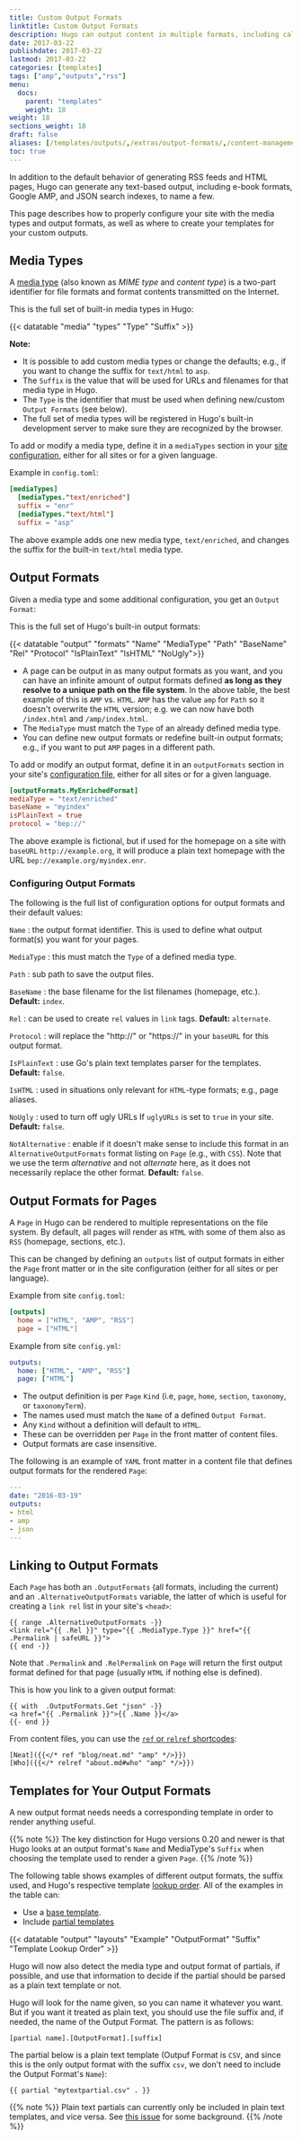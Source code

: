 ```yaml
---
title: Custom Output Formats
linktitle: Custom Output Formats
description: Hugo can output content in multiple formats, including calendar events, e-book formats, Google AMP, and JSON search indexes, while allowing extensibility for any format your site needs.
date: 2017-03-22
publishdate: 2017-03-22
lastmod: 2017-03-22
categories: [templates]
tags: ["amp","outputs","rss"]
menu:
  docs:
    parent: "templates"
    weight: 18
weight: 18
sections_weight: 18
draft: false
aliases: [/templates/outputs/,/extras/output-formats/,/content-management/custom-outputs/]
toc: true
---
```


In addition to the default behavior of generating RSS feeds and HTML pages, Hugo can generate any text-based output, including e-book formats, Google AMP, and JSON search indexes, to name a few.

This page describes how to properly configure your site with the media types and output formats, as well as where to create your templates for your custom outputs.

## Media Types

A [media type][] (also known as *MIME type* and *content type*) is a two-part identifier for file formats and format contents transmitted on the Internet.

This is the full set of built-in media types in Hugo:

{{< datatable "media" "types" "Type" "Suffix" >}}

**Note:**

* It is possible to add custom media types or change the defaults; e.g., if you want to change the suffix for `text/html` to `asp`.
* The `Suffix` is the value that will be used for URLs and filenames for that media type in Hugo.
* The `Type` is the identifier that must be used when defining new/custom `Output Formats` (see below).
* The full set of media types will be registered in Hugo's built-in development server to make sure they are recognized by the browser.

To add or modify a media type, define it in a `mediaTypes` section in your [site configuration][config], either for all sites or for a given language.

Example in `config.toml`:

```toml
[mediaTypes]
  [mediaTypes."text/enriched"]
  suffix = "enr"
  [mediaTypes."text/html"]
  suffix = "asp"
```

The above example adds one new media type, `text/enriched`, and changes the suffix for the built-in `text/html` media type.

## Output Formats

Given a media type and some additional configuration, you get an `Output Format`:

This is the full set of Hugo's built-in output formats:

{{< datatable "output" "formats" "Name" "MediaType" "Path" "BaseName" "Rel" "Protocol" "IsPlainText" "IsHTML" "NoUgly">}}

* A page can be output in as many output formats as you want, and you can have an infinite amount of output formats defined **as long as they resolve to a unique path on the file system**. In the above table, the best example of this is `AMP` vs. `HTML`. `AMP` has the value `amp` for `Path` so it doesn't overwrite the `HTML` version; e.g. we can now have both `/index.html` and `/amp/index.html`.
* The `MediaType` must match the `Type` of an already defined media type.
* You can define new output formats or redefine built-in output formats; e.g., if you want to put `AMP` pages in a different path.

To add or modify an output format, define it in an `outputFormats` section in your site's [configuration file](/templates/configuration/), either for all sites or for a given language.

```toml
[outputFormats.MyEnrichedFormat]
mediaType = "text/enriched"
baseName = "myindex"
isPlainText = true
protocol = "bep://"
```

The above example is fictional, but if used for the homepage on a site with `baseURL` `http://example.org`, it will produce a plain text homepage with the URL `bep://example.org/myindex.enr`.

### Configuring Output Formats

The following is the full list of configuration options for output formats and their default values:

`Name`
: the output format identifier. This is used to define what output format(s) you want for your pages.

`MediaType`
: this must match the `Type` of a defined media type.

`Path`
: sub path to save the output files.

`BaseName`
: the base filename for the list filenames (homepage, etc.). **Default:** `index`.

`Rel`
: can be used to create `rel` values in `link` tags. **Default:** `alternate`.

`Protocol`
: will replace the "http://" or "https://" in your `baseURL` for this output format.

`IsPlainText`
: use Go's plain text templates parser for the templates. **Default:** `false`.

`IsHTML`
: used in situations only relevant for `HTML`-type formats; e.g., page aliases.

`NoUgly`
: used to turn off ugly URLs If `uglyURLs` is set to `true` in your site. **Default:** `false`.

`NotAlternative`
: enable if it doesn't make sense to include this format in an `AlternativeOutputFormats` format listing on `Page` (e.g., with `CSS`). Note that we use the term *alternative* and not *alternate* here, as it does not necessarily replace the other format. **Default:** `false`.

## Output Formats for Pages

A `Page` in Hugo can be rendered to multiple representations on the file system. By default, all pages will render as `HTML` with some of them also as `RSS` (homepage, sections, etc.).

This can be changed by defining an `outputs` list of output formats in either the `Page` front matter or in the site configuration (either for all sites or per language).

Example from site `config.toml`:

```toml
[outputs]
  home = ["HTML", "AMP", "RSS"]
  page = ["HTML"]
```

Example from site `config.yml`:

```yml
outputs:
  home: ["HTML", "AMP", "RSS"]
  page: ["HTML"]
```


* The output definition is per `Page` `Kind` (i.e, `page`, `home`, `section`, `taxonomy`, or `taxonomyTerm`).
* The names used must match the `Name` of a defined `Output Format`.
* Any `Kind` without a definition will default to `HTML`.
* These can be overridden per `Page` in the front matter of content files.
* Output formats are case insensitive.

The following is an example of `YAML` front matter in a content file that defines output formats for the rendered `Page`:

```yaml
---
date: "2016-03-19"
outputs:
- html
- amp
- json
---
```

## Linking to Output Formats

Each `Page` has both an `.OutputFormats` (all formats, including the current) and an `.AlternativeOutputFormats` variable, the latter of which is useful for creating a `link rel` list in your site's `<head>`:

```
{{ range .AlternativeOutputFormats -}}
<link rel="{{ .Rel }}" type="{{ .MediaType.Type }}" href="{{ .Permalink | safeURL }}">
{{ end -}}
```

Note that `.Permalink` and `.RelPermalink` on `Page` will return the first output format defined for that page (usually `HTML` if nothing else is defined).

This is how you link to a given output format:

```
{{ with  .OutputFormats.Get "json" -}}
<a href="{{ .Permalink }}">{{ .Name }}</a>
{{- end }}
```

From content files, you can use the [`ref` or `relref` shortcodes](/content-management/shortcodes/#ref-and-relref):

```
[Neat]({{</* ref "blog/neat.md" "amp" */>}})
[Who]({{</* relref "about.md#who" "amp" */>}})
```

## Templates for Your Output Formats

A new output format needs needs a corresponding template in order to render anything useful.

{{% note %}}
The key distinction for Hugo versions 0.20 and newer is that Hugo looks at an output format's `Name` and MediaType's `Suffix` when choosing the template used to render a given `Page`.
{{% /note %}}

The following table shows examples of different output formats, the suffix used, and Hugo's respective template [lookup order][]. All of the examples in the table can:

* Use a [base template][base].
* Include [partial templates][partials]

{{< datatable "output" "layouts" "Example" "OutputFormat" "Suffix" "Template Lookup Order" >}}

Hugo will now also detect the media type and output format of partials, if possible, and use that information to decide if the partial should be parsed as a plain text template or not.

Hugo will look for the name given, so you can name it whatever you want. But if you want it treated as plain text, you should use the file suffix and, if needed, the name of the Output Format. The pattern is as follows:

```
[partial name].[OutputFormat].[suffix]
```

The partial below is a plain text template (Outpuf Format is `CSV`, and since this is the only output format with the suffix `csv`, we don't need to include the Output Format's `Name`):

```
{{ partial "mytextpartial.csv" . }}
```

{{% note %}}
Plain text partials can currently only be included in plain text templates, and vice versa. See [this issue](https://github.com/spf13/hugo/issues/3273) for some background.
{{% /note %}}

[base]: /templates/base/
[config]: /getting-started/configuration/
[lookup order]: /templates/lookup/
[media type]: https://en.wikipedia.org/wiki/Media_type
[partials]: /templates/partials/
